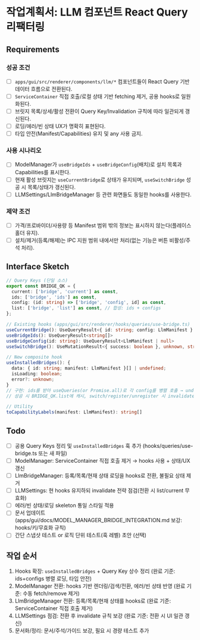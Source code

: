 # 작업계획서: LLM 컴포넌트 React Query 리팩터링

## Requirements

### 성공 조건
- [ ] `apps/gui/src/renderer/components/llm/*` 컴포넌트들이 React Query 기반 데이터 흐름으로 전환된다.
- [ ] `ServiceContainer` 직접 호출/로컬 상태 기반 fetching 제거, 공용 hooks로 일원화된다.
- [ ] 브릿지 목록/상세/활성 전환이 Query Key/Invalidation 규칙에 따라 일관되게 갱신된다.
- [ ] 로딩/에러/빈 상태 UX가 명확히 표현된다.
- [ ] 타입 안전(Manifest/Capabilities) 유지 및 any 사용 금지.

### 사용 시나리오
- [ ] ModelManager가 `useBridgeIds` + `useBridgeConfig`(배치)로 설치 목록과 Capabilities를 표시한다.
- [ ] 현재 활성 브릿지는 `useCurrentBridge`로 상태가 유지되며, `useSwitchBridge` 성공 시 목록/상태가 갱신된다.
- [ ] LLMSettings/LlmBridgeManager 등 관련 화면들도 동일한 hooks를 사용한다.

### 제약 조건
- [ ] 가격/프로바이더/사용량 등 Manifest 범위 밖의 정보는 표시하지 않는다(플레이스홀더 유지).
- [ ] 설치/제거(등록/해제)는 IPC 지원 범위 내에서만 처리(없는 기능은 버튼 비활성/주석 처리).

## Interface Sketch

```ts
// Query Keys (단일 소스)
export const BRIDGE_QK = {
  current: ['bridge', 'current'] as const,
  ids: ['bridge', 'ids'] as const,
  config: (id: string) => ['bridge', 'config', id] as const,
  list: ['bridge', 'list'] as const, // 합성: ids + configs
};

// Existing hooks (apps/gui/src/renderer/hooks/queries/use-bridge.ts)
useCurrentBridge(): UseQueryResult<{ id: string; config: LlmManifest } | null>
useBridgeIds(): UseQueryResult<string[]>
useBridgeConfig(id: string): UseQueryResult<LlmManifest | null>
useSwitchBridge(): UseMutationResult<{ success: boolean }, unknown, string>

// New composite hook
useInstalledBridges(): {
  data: { id: string; manifest: LlmManifest }[] | undefined;
  isLoading: boolean;
  error?: unknown;
}
// 구현: ids를 받아 useQueries(or Promise.all)로 각 config를 병렬 호출 → undefined/null 필터링
// 성공 시 BRIDGE_QK.list에 캐시, switch/register/unregister 시 invalidate

// Utility
toCapabilityLabels(manifest: LlmManifest): string[]
```

## Todo
- [ ] 공용 Query Keys 정리 및 `useInstalledBridges` 훅 추가 (hooks/queries/use-bridge.ts 또는 새 파일)
- [ ] ModelManager: ServiceContainer 직접 호출 제거 → hooks 사용 + 상태/UX 갱신
- [ ] LlmBridgeManager: 등록/목록/현재 상태 로딩을 hooks로 전환, 불필요 상태 제거
- [ ] LLMSettings: 현 hooks 유지하되 invalidate 전략 점검(전환 시 list/current 무효화)
- [ ] 에러/빈 상태/로딩 skeleton 통일 스타일 적용
- [ ] 문서 업데이트 (apps/gui/docs/MODEL_MANAGER_BRIDGE_INTEGRATION.md 보강: hooks/키/무효화 규칙)
- [ ] 간단 스냅샷 테스트 or 로직 단위 테스트(훅 레벨) 초안 (선택)

## 작업 순서
1. Hooks 확장: `useInstalledBridges` + Query Key 상수 정리 (완료 기준: ids+configs 병렬 로딩, 타입 안전)
2. ModelManager 전환: hooks 기반 렌더링/검색/전환, 에러/빈 상태 반영 (완료 기준: 수동 fetch/remove 제거)
3. LlmBridgeManager 전환: 등록/목록/현재 상태를 hooks로 (완료 기준: ServiceContainer 직접 호출 제거)
4. LLMSettings 점검: 전환 후 invalidate 규칙 보강 (완료 기준: 전환 시 UI 일관 갱신)
5. 문서화/정리: 문서/주석/가이드 보강, 필요 시 경량 테스트 추가
